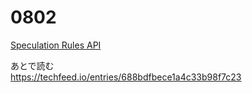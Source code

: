# 0802

[Speculation Rules API](https://developer.mozilla.org/en-US/docs/Web/API/Speculation_Rules_API)

あとで読む  
https://techfeed.io/entries/688bdfbece1a4c33b98f7c23